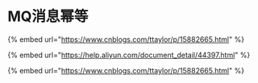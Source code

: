# MQ消息幂等

{% embed url="https://www.cnblogs.com/ttaylor/p/15882665.html" %}

{% embed url="https://help.aliyun.com/document_detail/44397.html" %}

{% embed url="https://www.cnblogs.com/ttaylor/p/15882665.html" %}
